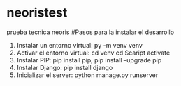 # neoristest
prueba tecnica neoris
#Pasos para la instalar el desarrollo
1. Instalar un entorno virtual: py -m venv venv
2. Activar el entorno virtual: cd venv cd Scaript activate
3. Instalar PIP: pip install pip, pip install –upgrade pip
4. Instalar Django: pip install django
5. Inicializar el server: python manage.py runserver
